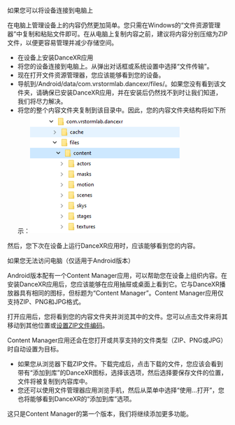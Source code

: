 如果您可以将设备连接到电脑上

在电脑上管理设备上的内容仍然更加简单。您只需在Windows的“文件资源管理器”中复制和粘贴文件即可。在从电脑上复制内容之前，建议将内容分别压缩为ZIP文件，以便更容易管理并减少存储空间。

* 在设备上安装DanceXR应用
* 将您的设备连接到电脑上。从弹出对话框或系统设置中选择“文件传输”。
* 现在打开文件资源管理器，您应该能够看到您的设备。
* 导航到/Android/data/com.vrstormlab.dancexr/files/。如果您没有看到该文件夹，请确保已安装DanceXR应用，并在安装后仍然找不到时让我们知道，我们将尽力解决。
* 将您的整个内容文件夹复制到该目录中。因此，您的内容文件夹结构将如下所示：![示例文件夹](/images/content_folder_android.png)

然后，您下次在设备上运行DanceXR应用时，应该能够看到您的内容。

如果您无法访问电脑（仅适用于Android版本）

Android版本配有一个Content Manager应用，可以帮助您在设备上组织内容。在安装DanceXR应用后，您应该能够在应用抽屉或桌面上看到它。它与DanceXR播放器具有相同的图标，但标题为“Content Manager”。Content Manager应用仅支持ZIP、PNG和JPG格式。

打开应用后，您将看到您的内容文件夹并浏览其中的文件。您可以点击文件来将其移动到其他位置或[设置ZIP文件编码](zip_format.md)。

Content Manager应用还会在您打开或共享支持的文件类型（ZIP、PNG或JPG）时自动设置为目标。

* 如果您从浏览器下载ZIP文件。下载完成后，点击下载的文件，您应该会看到带有“添加到库”的DanceXR图标，选择该选项，然后选择要保存文件的位置，文件将被复制到内容库中。
* 您还可以使用文件管理器应用浏览手机，然后从菜单中选择“使用...打开”，您也将能够看到DanceXR的“添加到库”选项。

这只是Content Manager的第一个版本，我们将继续添加更多功能。